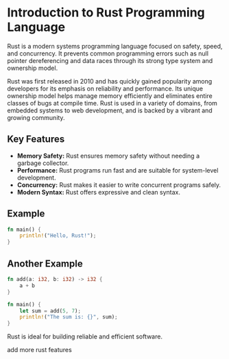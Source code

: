 # Introduction to Rust Programming Language

Rust is a modern systems programming language focused on safety, speed, and concurrency. It prevents common programming errors such as null pointer dereferencing and data races through its strong type system and ownership model.

Rust was first released in 2010 and has quickly gained popularity among developers for its emphasis on reliability and performance. Its unique ownership model helps manage memory efficiently and eliminates entire classes of bugs at compile time. Rust is used in a variety of domains, from embedded systems to web development, and is backed by a vibrant and growing community.

## Key Features

- **Memory Safety:** Rust ensures memory safety without needing a garbage collector.
- **Performance:** Rust programs run fast and are suitable for system-level development.
- **Concurrency:** Rust makes it easier to write concurrent programs safely.
- **Modern Syntax:** Rust offers expressive and clean syntax.

## Example

```rust
fn main() {
    println!("Hello, Rust!");
}
```

## Another Example

```rust
fn add(a: i32, b: i32) -> i32 {
    a + b
}

fn main() {
    let sum = add(5, 7);
    println!("The sum is: {}", sum);
}
```

Rust is ideal for building reliable and efficient software.

add more rust features
